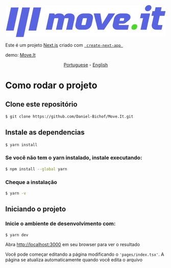 
<p align="center"
alt="move.it"
width="500px">
    <img src="./logo.svg" />
</p>

<p>Este é um projeto <a href="https://nextjs.org/">Next.js</a> criado com <a href="https://github.com/vercel/next.js/tree/canary/packages/create-next-app"> <code> create-next-app </code> </a> </p>



<p>demo: <a href="https://move-it-git-shortly-daniel-bichof.vercel.app">Move.It</a></p>

<p align="center">
    <a href="README-pt.md">Portuguese</a> 
    -
    <a href="README.md">English</a> 
</p>

<h1>Como rodar o projeto </h1>

<h2>Clone este repositório</h2>

```bash 
$ git clone https://github.com/Daniel-Bichof/Move.It.git
```
<h2>Instale as dependencias</h2>

```bash
$ yarn install
 ```

<h3>Se você não tem o <strong>yarn</strong> instalado, instale executando:</h3>

```bash
$ npm install --global yarn
```
<h3> Cheque a instalação</h3>

```bash 
$ yarn -v
```
<h2> Iniciando o projeto </h2>
<h3> Inicie o ambiente de desenvolvimento com: </h3>


```bash
$ yarn dev
```
<p>Abra <a href="http://localhost:3000">http://localhost:3000</a> em seu browser para ver o resultado </p>


<span> Você pode começar editando a página modificando o  <code>'pages/index.tsx'</code>. A página se atualiza automaticamente quando você edita o arquivo</span>

